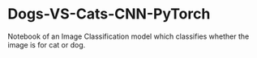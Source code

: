 # Dogs-VS-Cats-CNN-PyTorch
Notebook of an Image Classification model which classifies whether the image is for cat or dog.
